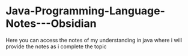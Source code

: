 # Java-Programming-Language-Notes---Obsidian
Here you can access the notes of my understanding in java where i will provide the notes as i complete the topic 

